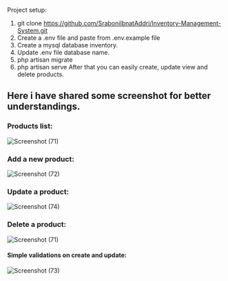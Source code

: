 Project setup:
1. git clone https://github.com/SraboniIbnatAddri/Inventory-Management-System.git
2. Create a .env file and paste from .env.example file
3. Create a mysql database inventory.
4. Update .env file database name.
5. php artisan migrate
6. php artisan serve
After that you can easily create, update view and delete products. 

## Here i have shared some screenshot for better understandings.

### Products list:
![Screenshot (71)](https://github.com/SraboniIbnatAddri/Inventory-Management-System/assets/62618243/5b0e807f-60b2-49c5-9394-c7670fea7e35)

### Add a new product:
![Screenshot (72)](https://github.com/SraboniIbnatAddri/Inventory-Management-System/assets/62618243/6598be10-0169-4859-b83f-e5648492bdb9)

### Update a product:
![Screenshot (74)](https://github.com/SraboniIbnatAddri/Inventory-Management-System/assets/62618243/42eb6d8f-7759-47a8-aded-6b48a7c2f8c3)

### Delete a product:
![Screenshot (71)](https://github.com/SraboniIbnatAddri/Inventory-Management-System/assets/62618243/bdac0634-fdf8-4dbf-8893-3a9b4fa8a8bb)

#### Simple validations on create and update:
![Screenshot (73)](https://github.com/SraboniIbnatAddri/Inventory-Management-System/assets/62618243/aeaff11a-dde1-400f-b286-7f9e0d1fd3cf)

